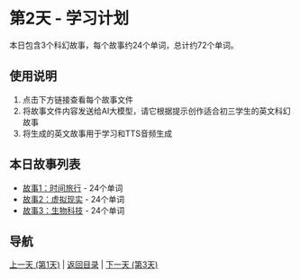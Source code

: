 # 第2天 - 学习计划

本日包含3个科幻故事，每个故事约24个单词，总计约72个单词。

## 使用说明

1. 点击下方链接查看每个故事文件
2. 将故事文件内容发送给AI大模型，请它根据提示创作适合初三学生的英文科幻故事
3. 将生成的英文故事用于学习和TTS音频生成

## 本日故事列表

- [故事1：时间旅行](./story_2_1.md) - 24个单词
- [故事2：虚拟现实](./story_2_2.md) - 24个单词
- [故事3：生物科技](./story_2_3.md) - 24个单词

## 导航

[上一天 (第1天)](../day_1/day_1_index.md) | [返回目录](../master_index.md) | [下一天 (第3天)](../day_3/day_3_index.md)